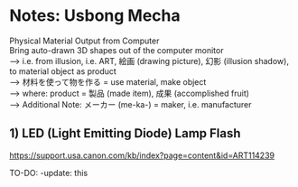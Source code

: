 # Notes: Usbong Mecha
Physical Material Output from Computer<br/>
Bring auto-drawn 3D shapes out of the computer monitor<br/>
--> i.e. from illusion, i.e. ART, 絵画 (drawing picture), 幻影 (illusion shadow), to material object as product<br/>
--> 材料を使って物を作る = use material, make object<br/>
--> where: product = 製品 (made item), 成果 (accomplished fruit)<br/>
--> Additional Note: メーカー (me-ka-) = maker, i.e. manufacturer

## 1) LED (Light Emitting Diode) Lamp Flash
https://support.usa.canon.com/kb/index?page=content&id=ART114239

TO-DO: -update: this

